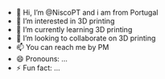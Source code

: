 - 👋 Hi, I’m @NiscoPT and i am from Portugal
- 👀 I’m interested in 3D printing
- 🌱 I’m currently learning 3D printing
- 💞️ I’m looking to collaborate on 3D printing
- 📫 You can reach me by PM
- 😄 Pronouns: ...
- ⚡ Fun fact: ...

<!---
NiscoPT/NiscoPT is a ✨ special ✨ repository because its `README.md` (this file) appears on your GitHub profile.
You can click the Preview link to take a look at your changes.
--->
